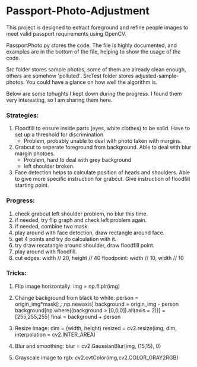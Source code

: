 # Passport-Photo-Adjustment
This project is designed to extract foreground and refine people images to meet valid passport requirements using OpenCV.

PassportPhoto.py stores the code. The file is highly documented, and examples are in the bottom of the file, helping to show the usage of the code.

Src folder stores sample photos, some of them are already clean enough, others are somehow 'polluted'.
SrcTest folder stores adjusted-sample-photos. You could have a glance on how well the algorithm is.


Below are some tohughts I kept down during the progress. I found them very interesting, so I am sharing them here.

### Strategies:
1. Floodfill to ensure inside parts (eyes, white clothes) to be solid.
	Have to set up a threshold for discrimination
	* Problem, probably unable to deal with photo taken with margins.
2. Grabcut to seperate foreground from background.
	Able to deal with blur margin photoes.
	* Problem, hard to deal with grey background
	* left shoulder broken.
3. Face detection helps to calculate position of heads and shoulders.
	Able to give more specific instruction for grabcut.
	Give instruction of floodfill starting point.


### Progress:
1. check grabcut left shoulder problem, no blur this time.
2. if needed, try flip graph and check left problem again.
3. if needed, combine two mask.
4. play around with face detection, draw rectangle around face.
5. get 4 points and try do calculation with it.
6. try draw recatangle around shoulder, draw floodfill point.
7. play around with floodfill.
8. cut edges: width // 20, height // 40
	floodpoint: width // 10, width // 10


### Tricks:
1. Flip image horizontally:
	img = np.fliplr(img)

2. Change background from black to white:
	person = origin_img*mask[:,:,np.newaxis]
	background = origin_img - person
	background[np.where((background > [0,0,0]).all(axis = 2))] =[255,255,255]
	final = background + person

3. Resize image:
	dim = (width, height)
	resized = cv2.resize(img, dim, interpolation = cv2.INTER_AREA)

4. Blur and smoothing:
	blur = cv2.GaussianBlur(img, (15,15), 0) 

5. Grayscale image to rgb:
	cv2.cvtColor(img,cv2.COLOR_GRAY2RGB)
